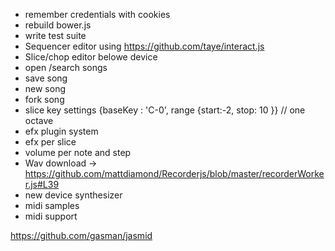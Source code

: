  - remember credentials with cookies
 - rebuild bower.js
 - write test suite
 - Sequencer editor using https://github.com/taye/interact.js
 - Slice/chop editor belowe device
 - open /search songs
 - save song
 - new song
 - fork song
 - slice key settings {baseKey : 'C-0', range {start:-2, stop: 10 }} // one octave
 - efx plugin system
 - efx per slice
 - volume per note and step
 - Wav download -> https://github.com/mattdiamond/Recorderjs/blob/master/recorderWorker.js#L39
 - new device synthesizer
 - midi samples 
 - midi support


 https://github.com/gasman/jasmid 